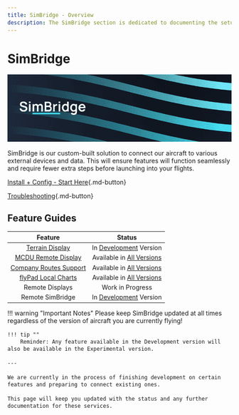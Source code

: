 ```yaml
---
title: SimBridge - Overview
description: The SimBridge section is dedicated to documenting the setup and use of the FlyByWire SimBridge. 
---
```


<link rel="stylesheet" href="../../stylesheets/toc-tables.css">
<style>
    .md-typeset h1 {
        display: none;
    }
</style>

# SimBridge

![SimBridge banner](assets/simbridge-header.png)

SimBridge is our custom-built solution to connect our aircraft to various external devices and data. This will ensure features will function seamlessly and 
require fewer extra steps before launching into your flights.

[Install + Config - Start Here](install-configure/installation.md){.md-button}

[Troubleshooting](troubleshooting.md){.md-button}

## Feature Guides

|                                       Feature                                       |                                         Status                                          |
|:-----------------------------------------------------------------------------------:|:---------------------------------------------------------------------------------------:|
|               [Terrain Display](simbridge-feature-guides/terrain.md)                | In [Development](../fbw-a32nx/fbw-versions.md#development-version-recommended) Version  |
|   [MCDU Remote Display](simbridge-feature-guides/remote-displays/remote-mcdu.md)    |                Available in [All Versions](../fbw-a32nx/fbw-versions.md)                |
|            [Company Routes Support](simbridge-feature-guides/coroute.md)            |                Available in [All Versions](../fbw-a32nx/fbw-versions.md)                |
| [flyPad Local Charts](../fbw-a32nx/feature-guides/flypados3/charts.md#local-files)  |                Available in [All Versions](../fbw-a32nx/fbw-versions.md)                |
|                                   Remote Displays                                   |                                    Work in Progress                                     |
|                                   Remote SimBridge                                  | In [Development](../fbw-a32nx/fbw-versions.md#development-version-recommended) Version  |

!!! warning "Important Notes"
    Please keep SimBridge updated at all times regardless of the version of aircraft you are currently flying!

    !!! tip ""
        Reminder: Any feature available in the Development version will also be available in the Experimental version.
    
    ---

    We are currently in the process of finishing development on certain features and preparing to connect existing ones. 
    
    This page will keep you updated with the status and any further documentation for these services.




